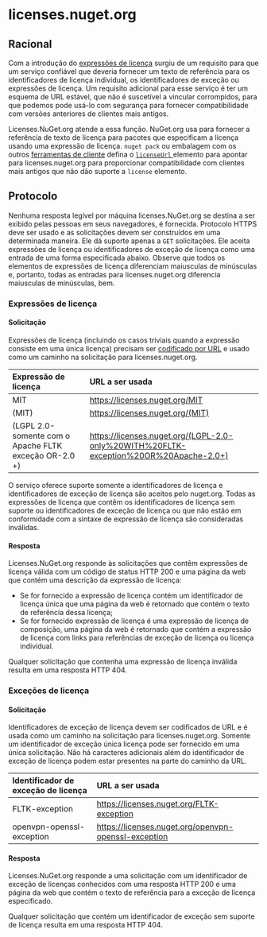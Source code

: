 # <a name="licensesnugetorg"></a>licenses.nuget.org

## <a name="rationale"></a>Racional

Com a introdução do [expressões de licença](nuspec.md#license) surgiu de um requisito para que um serviço confiável que deveria fornecer um texto de referência para os identificadores de licença individual, os identificadores de exceção ou expressões de licença.
Um requisito adicional para esse serviço é ter um esquema de URL estável, que não é suscetível a vincular corrompidos, para que podemos pode usá-lo com segurança para fornecer compatibilidade com versões anteriores de clientes mais antigos.

Licenses.NuGet.org atende a essa função. NuGet.org usa para fornecer a referência de texto de licença para pacotes que especificam a licença usando uma expressão de licença. `nuget pack` ou embalagem com os outros [ferramentas de cliente](https://docs.microsoft.com/en-us/nuget/install-nuget-client-tools) defina o [ `licenseUrl` ](nuspec.md#licenseurl) elemento para apontar para licenses.nuget.org para proporcionar compatibilidade com clientes mais antigos que não dão suporte a `license` elemento.

## <a name="protocol"></a>Protocolo

Nenhuma resposta legível por máquina licenses.NuGet.org se destina a ser exibido pelas pessoas em seus navegadores, é fornecida.
Protocolo HTTPS deve ser usado e as solicitações devem ser construídos em uma determinada maneira. Ele dá suporte apenas a `GET` solicitações.
Ele aceita expressões de licença ou identificadores de exceção de licença como uma entrada de uma forma especificada abaixo. Observe que todos os elementos de expressões de licença diferenciam maiusculas de minúsculas e, portanto, todas as entradas para licenses.nuget.org diferencia maiusculas de minúsculas, bem.

### <a name="license-expressions"></a>Expressões de licença

#### <a name="request"></a>Solicitação

Expressões de licença (incluindo os casos triviais quando a expressão consiste em uma única licença) precisam ser [codificado por URL](https://tools.ietf.org/html/rfc3986#section-2.1) e usado como um caminho na solicitação para licenses.nuget.org.

| Expressão de licença | URL a ser usada |
|:---|:---|
MIT                                                | https://licenses.nuget.org/MIT
(MIT)                                              | https://licenses.nuget.org/(MIT)
(LGPL 2.0-somente com o Apache FLTK exceção OR-2.0 +) | https://licenses.nuget.org/(LGPL-2.0-only%20WITH%20FLTK-exception%20OR%20Apache-2.0+)

O serviço oferece suporte somente a identificadores de licença e identificadores de exceção de licença são aceitos pelo nuget.org. Todas as expressões de licença que contêm os identificadores de licença sem suporte ou identificadores de exceção de licença ou que não estão em conformidade com a sintaxe de expressão de licença são consideradas inválidas.

#### <a name="response"></a>Resposta

Licenses.NuGet.org responde às solicitações que contêm expressões de licença válida com um código de status HTTP 200 e uma página da web que contém uma descrição da expressão de licença:
* Se for fornecido a expressão de licença contém um identificador de licença única que uma página da web é retornado que contém o texto de referência dessa licença;
* Se for fornecido expressão de licença é uma expressão de licença de composição, uma página da web é retornado que contém a expressão de licença com links para referências de exceção de licença ou licença individual.

Qualquer solicitação que contenha uma expressão de licença inválida resulta em uma resposta HTTP 404.

### <a name="license-exceptions"></a>Exceções de licença

#### <a name="request"></a>Solicitação

Identificadores de exceção de licença devem ser codificados de URL e é usada como um caminho na solicitação para licenses.nuget.org. Somente um identificador de exceção única licença pode ser fornecido em uma única solicitação. Não há caracteres adicionais além do identificador de exceção de licença podem estar presentes na parte do caminho da URL.

| Identificador de exceção de licença | URL a ser usada |
|:---|:---|
FLTK-exception            | https://licenses.nuget.org/FLTK-exception
openvpn-openssl-exception | https://licenses.nuget.org/openvpn-openssl-exception

#### <a name="response"></a>Resposta

Licenses.NuGet.org responde a uma solicitação com um identificador de exceção de licenças conhecidos com uma resposta HTTP 200 e uma página da web que contém o texto de referência para a exceção de licença especificado.

Qualquer solicitação que contém um identificador de exceção sem suporte de licença resulta em uma resposta HTTP 404.